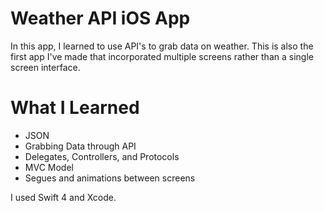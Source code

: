 # Weather API iOS App

In this app, I learned to use API's to grab data on weather. This is also the first app I've made that incorporated multiple screens rather than a single screen interface. 


# What I Learned
- JSON
- Grabbing Data through API
- Delegates, Controllers, and Protocols
- MVC Model
- Segues and animations between screens

I used Swift 4 and Xcode. 



